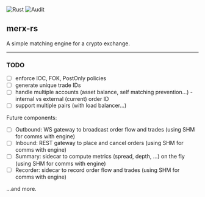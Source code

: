 ![Rust](https://github.com/flopezlasanta/merx-rs/actions/workflows/rust.yml/badge.svg)
![Audit](https://github.com/flopezlasanta/merx-rs/actions/workflows/audit.yml/badge.svg)

## merx-rs

A simple matching engine for a crypto exchange.

---

### TODO

- [ ] enforce IOC, FOK, PostOnly policies
- [ ] generate unique trade IDs
- [ ] handle multiple accounts (asset balance, self matching prevention...) - internal vs external (current) order ID
- [ ] support multiple pairs (with load balancer...)

Future components:

- [ ] Outbound: WS gateway to broadcast order flow and trades (using SHM for comms with engine)
- [ ] Inbound: REST gateway to place and cancel orders (using SHM for comms with engine)
- [ ] Summary: sidecar to compute metrics (spread, depth, ...) on the fly (using SHM for comms with engine)
- [ ] Recorder: sidecar to record order flow and trades (using SHM for comms with engine)

...and more.

